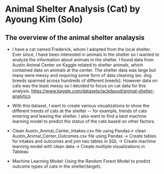 # Animal Shelter Analysis (Cat) by Ayoung Kim (Solo)
## The overview of the animal shelter analaysis
- I have a cat named Frederick, whom I adopted from the local shelter. Ever since, I have been interested in animals in the shelter so I wanted to analyze the information about animals in the shelter. I found data from Austin Animal Center on Kaggle related to shelter animals, which contained data on animals at the center. The shelter data was large but many were messy and requiring some form of data cleaning (ex. dog breeds spanned across hundreds of different breeds). However data on cats was the least messy so I decided to focus on cat data for this analysis.
https://www.kaggle.com/datasets/jackdaoud/animal-shelter-analytics

- With this dataset, I want to create various visualizations to show the different trends of cats at the shelter -- for example, trends of cats entering and leaving the shelter. I also want to find a best machine learning model to predict the status of the cats based on other factors.  
- Clean Austin_Animal_Center_Intakes.csv file using Pandas-> clean Austin_Animal_Center_Outcomes.csv file using Pandas -> Create tables for intakes and outcomes and join two tables in SQL -> Create machine learning model with clean data -> Create multiple visualizations in Tableau

- Machine Learning Model: Using the Random Forest Model to predict outcome types of cats in the shelter(target).